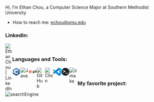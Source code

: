 Hi, I’m Ethan Chou, a Computer Science Major at Southern Methodist University
- How to reach me: echou@smu.edu

### LinkedIn:

[<img align="left" alt="Ethan Chou | LinkedIn" width="22px" src="https://cdn-icons-png.flaticon.com/512/174/174857.png" />][linkedin]

<br />


### Languages and Tools:

[<img align="left" alt="C++" width="26px" src="https://raw.githubusercontent.com/github/explore/180320cffc25f4ed1bbdfd33d4db3a66eeeeb358/topics/cpp/cpp.png" />][cpluspluswebsite]
[<img align="left" alt="Java" width="26px" src="https://cdn-icons-png.flaticon.com/512/226/226777.png" />][javawebsite]
[<img align="left" alt="Git" width="26px" src="https://raw.githubusercontent.com/github/explore/80688e429a7d4ef2fca1e82350fe8e3517d3494d/topics/git/git.png" />][gitwebsite]
[<img align="left" alt="GitHub" width="26px" src="https://cdn.icon-icons.com/icons2/2351/PNG/512/logo_github_icon_143196.png" />][github]
[<img align="left" alt="Clion" width="26px" src="https://resources.jetbrains.com/storage/products/clion/img/meta/clion_logo_300x300.png" />][clion]
[<img align="left" alt="Visual Studio Code" width="26px" src="https://raw.githubusercontent.com/github/explore/80688e429a7d4ef2fca1e82350fe8e3517d3494d/topics/visual-studio-code/visual-studio-code.png" />][vscode]
[<img align="left" alt="Terminal" width="26px" src="https://raw.githubusercontent.com/github/explore/80688e429a7d4ef2fca1e82350fe8e3517d3494d/topics/terminal/terminal.png" />][terminal]
[<img align="left" alt="cmake" width="26px" src="https://static-00.iconduck.com/assets.00/cmake-icon-512x511-fvtgv3ne.png" />][cmake]
<br />

### My favorite project:

[<img align="left" alt="searchEngine" src="https://github-readme-stats.vercel.app/api/pin/?username=EthanChou1&repo=Search-Engine" />][searchEngine]

<br />


[vim]: https://www.vim.org
[website]: https://github.com/EthanChou1
[cpluspluswebsite]: https://www.cplusplus.com
[javawebsite]: https://docs.oracle.com/javase/7/docs/api/index.html
[mysqlwebsite]: https://www.mysql.com
[gitwebsite]: https://git-scm.com
[github]: https://github.com
[clion]: https://www.jetbrains.com/clion/
[vscode]: https://code.visualstudio.com
[terminal]: https://en.wikipedia.org/wiki/Linux_console
[cmake]: https://cmake.org
[linkedin]: https://www.linkedin.com/in/ethan-chou-241613227/
[searchEngine]: https://github.com/EthanChou1/Search-Engine
<!---
EthanChou1/EthanChou1 is a ✨ special ✨ repository because its `README.md` (this file) appears on your GitHub profile.
You can click the Preview link to take a look at your changes.
--->

